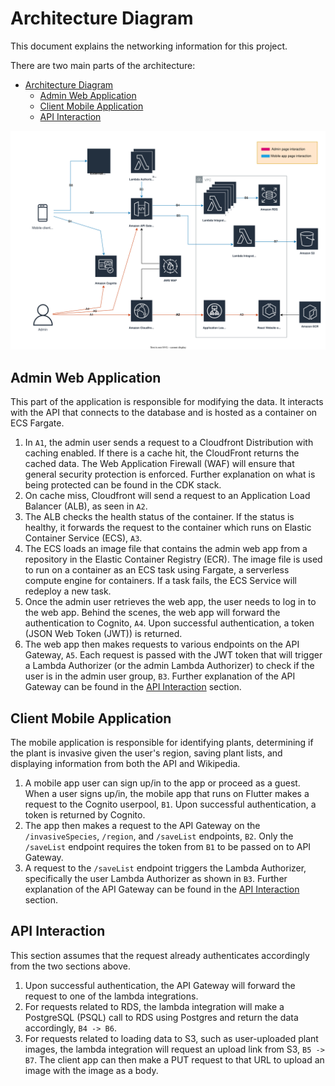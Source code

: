 # Architecture Diagram 
This document explains the networking information for this project.

There are two main parts of the architecture: 
- [Architecture Diagram](#architecture-diagram)
  - [Admin Web Application](#admin-web-application)
  - [Client Mobile Application](#client-mobile-application)
  - [API Interaction](#api-interaction)

![Archnitecture Diagram](./images/networkDiagram/architecture_diagram.svg)

## Admin Web Application
This part of the application is responsible for modifying the data. It interacts with the API that connects to the database and is hosted as a container on ECS Fargate.
1. In `A1`, the admin user sends a request to a Cloudfront Distribution with caching enabled. If there is a cache hit, the CloudFront returns the cached data. The Web Application Firewall (WAF) will ensure that general security protection is enforced. Further explanation on what is being protected can be found in the CDK stack.
2. On cache miss, Cloudfront will send a request to an Application Load Balancer (ALB), as seen in `A2`.
3. The ALB checks the health status of the container. If the status is healthy, it forwards the request to the container which runs on Elastic Container Service (ECS), `A3`.
4. The ECS loads an image file that contains the admin web app from a repository in the Elastic Container Registry (ECR). The image file is used to run on a container as an ECS task using Fargate, a serverless compute engine for containers. If a task fails, the ECS Service will redeploy a new task.
5. Once the admin user retrieves the web app, the user needs to log in to the web app. Behind the scenes, the web app will forward the authentication to Cognito, `A4`. Upon successful authentication, a token (JSON Web Token (JWT)) is returned.
6. The web app then makes requests to various endpoints on the API Gateway, `A5`. Each request is passed with the JWT token that will trigger a Lambda Authorizer (or the admin Lambda Authorizer) to check if the user is in the admin user group, `B3`. Further explanation of the API Gateway can be found in the [API Interaction](#api-interaction) section.

## Client Mobile Application
The mobile application is responsible for identifying plants, determining if the plant is invasive given the user's region, saving plant lists, and displaying information from both the API and Wikipedia. 

1. A mobile app user can sign up/in to the app or proceed as a guest. When a user signs up/in, the mobile app that runs on Flutter makes a request to the Cognito userpool, `B1`. Upon successful authentication, a token is returned by Cognito.
2. The app then makes a request to the API Gateway on the `/invasiveSpecies`, `/region`, and `/saveList` endpoints, `B2`. Only the  `/saveList` endpoint requires the token from  `B1` to be passed on to API Gateway.
3. A request to the `/saveList` endpoint triggers the Lambda Authorizer, specifically the user Lambda Authorizer as shown in `B3`. Further explanation of the API Gateway can be found in the [API Interaction](#api-interaction) section.

## API Interaction
This section assumes that the request already authenticates accordingly from the two sections above.
1. Upon successful authentication, the API Gateway will forward the request to one of the lambda integrations.
2. For requests related to RDS, the lambda integration will make a PostgreSQL (PSQL) call to RDS using Postgres and return the data accordingly, `B4 -> B6`.
3. For requests related to loading data to S3, such as user-uploaded plant images, the lambda integration will request an upload link from S3, `B5 -> B7`. The client app can then make a PUT request to that URL to upload an image with the image as a body.
